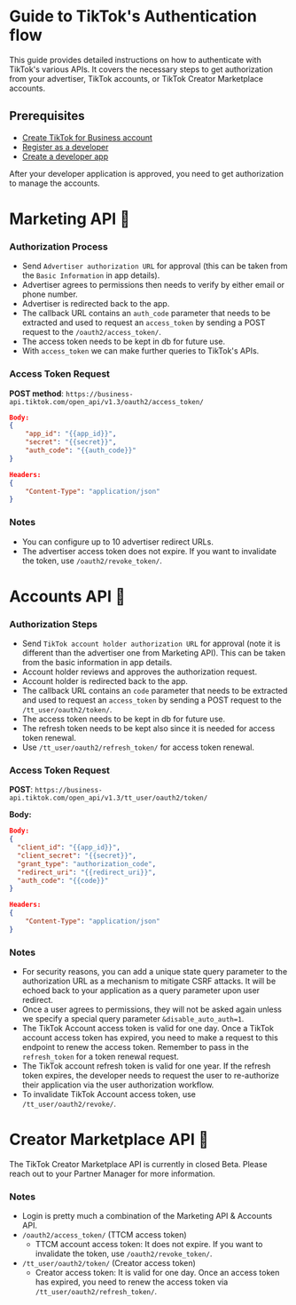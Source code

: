 # Guide to TikTok's Authentication flow

This guide provides detailed instructions on how to authenticate with TikTok's various APIs. It covers the necessary steps to get authorization from your advertiser, TikTok accounts, or TikTok Creator Marketplace accounts.

## Prerequisites

- [Create TikTok for Business account](https://business-api.tiktok.com/portal/docs?id=1738855099573250)
- [Register as a developer](https://business-api.tiktok.com/portal/docs?id=1738855176671234)
- [Create a developer app](https://business-api.tiktok.com/portal/docs?id=1738855242728450)

After your developer application is approved, you need to get authorization to manage the accounts.

# Marketing API <a title="Link to Marketing API" href="https://business-api.tiktok.com/portal/docs?id=1781891416235009" style="text-decoration:none;">🔗</a>

### Authorization Process

- Send `Advertiser authorization URL` for approval (this can be taken from the `Basic Information` in app details).
- Advertiser agrees to permissions then needs to verify by either email or phone number.
- Advertiser is redirected back to the app.
- The callback URL contains an `auth_code` parameter that needs to be extracted and used to request an `access_token` by sending a POST request to the `/oauth2/access_token/`.
- The access token needs to be kept in db for future use.
- With `access_token` we can make further queries to TikTok's APIs.

### Access Token Request

**POST method**: `https://business-api.tiktok.com/open_api/v1.3/oauth2/access_token/`

```json
Body:
{
    "app_id": "{{app_id}}",
    "secret": "{{secret}}",
    "auth_code": "{{auth_code}}"
}

Headers:
{
    "Content-Type": "application/json"
}
```

### Notes

- You can configure up to 10 advertiser redirect URLs.
- The advertiser access token does not expire. If you want to invalidate the token, use `/oauth2/revoke_token/`.

# Accounts API <a title="Link to Accounts API" href="https://business-api.tiktok.com/portal/docs?id=1737565048641538" style="text-decoration:none;">🔗</a>

### Authorization Steps

- Send `TikTok account holder authorization URL` for approval (note it is different than the advertiser one from Marketing API). This can be taken from the basic information in app details.
- Account holder reviews and approves the authorization request.
- Account holder is redirected back to the app.
- The callback URL contains an `code` parameter that needs to be extracted and used to request an `access_token` by sending a POST request to the `/tt_user/oauth2/token/`.
- The access token needs to be kept in db for future use.
- The refresh token needs to be kept also since it is needed for access token renewal.
- Use `/tt_user/oauth2/refresh_token/` for access token renewal.

### Access Token Request

**POST**: `https://business-api.tiktok.com/open_api/v1.3/tt_user/oauth2/token/`

**Body:**

```json
Body:
{
  "client_id": "{{app_id}}",
  "client_secret": "{{secret}}",
  "grant_type": "authorization_code",
  "redirect_uri": "{{redirect_uri}}",
  "auth_code": "{{code}}"
}

Headers:
{
    "Content-Type": "application/json"
}
```

### Notes

- For security reasons, you can add a unique state query parameter to the authorization URL as a mechanism to mitigate CSRF attacks. It will be echoed back to your application as a query parameter upon user redirect.
- Once a user agrees to permissions, they will not be asked again unless we specify a special query parameter `&disable_auto_auth=1`.
- The TikTok Account access token is valid for one day. Once a TikTok account access token has expired, you need to make a request to this endpoint to renew the access token. Remember to pass in the `refresh_token` for a token renewal request.
- The TikTok account refresh token is valid for one year. If the refresh token expires, the developer needs to request the user to re-authorize their application via the user authorization workflow.
- To invalidate TikTok Account access token, use `/tt_user/oauth2/revoke/`.

# Creator Marketplace API <a title="Link to Creator Marketplace API" href="https://business-api.tiktok.com/portal/docs?id=1735827019995138" style="text-decoration:none;">🔗</a>

The TikTok Creator Marketplace API is currently in closed Beta. Please reach out to your Partner Manager for more information.

### Notes

- Login is pretty much a combination of the Marketing API & Accounts API.
- `/oauth2/access_token/` (TTCM access token)
  - TTCM account access token: It does not expire. If you want to invalidate the token, use `/oauth2/revoke_token/`.
- `/tt_user/oauth2/token/` (Creator access token)
  - Creator access token: It is valid for one day. Once an access token has expired, you need to renew the access token via `/tt_user/oauth2/refresh_token/`.
